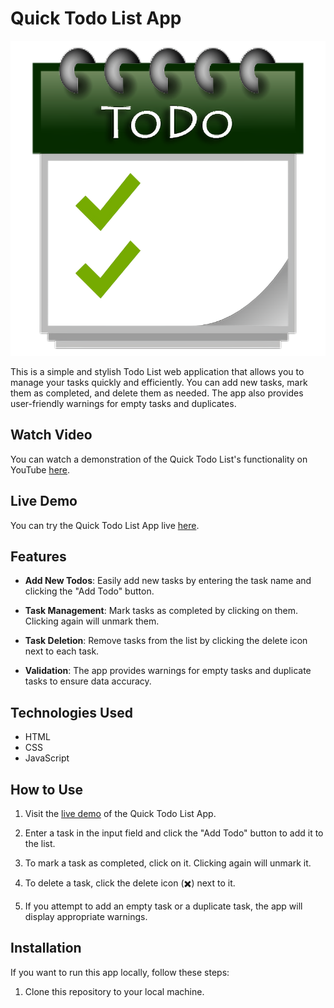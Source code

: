 # Quick Todo List App

![Todo Logo](images/todoicon.png)

This is a simple and stylish Todo List web application that allows you to manage your tasks quickly and efficiently. You can add new tasks, mark them as completed, and delete them as needed. The app also provides user-friendly warnings for empty tasks and duplicates.

## Watch Video

You can watch a demonstration of the Quick Todo List's functionality on YouTube [here](https://youtu.be/JwsqQmLSHDI).

## Live Demo

You can try the Quick Todo List App live [here](https://abhijitkr.github.io/Quick-TodoList-App/).

## Features

- **Add New Todos**: Easily add new tasks by entering the task name and clicking the "Add Todo" button.

- **Task Management**: Mark tasks as completed by clicking on them. Clicking again will unmark them.

- **Task Deletion**: Remove tasks from the list by clicking the delete icon next to each task.

- **Validation**: The app provides warnings for empty tasks and duplicate tasks to ensure data accuracy.

## Technologies Used

- HTML
- CSS
- JavaScript

## How to Use

1. Visit the [live demo](https://abhijitkr.github.io/Quick-TodoList-App/) of the Quick Todo List App.

2. Enter a task in the input field and click the "Add Todo" button to add it to the list.

3. To mark a task as completed, click on it. Clicking again will unmark it.

4. To delete a task, click the delete icon (✖️) next to it.

5. If you attempt to add an empty task or a duplicate task, the app will display appropriate warnings.

## Installation

If you want to run this app locally, follow these steps:

1. Clone this repository to your local machine.

